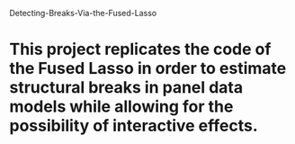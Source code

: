 Detecting-Breaks-Via-the-Fused-Lasso

This project replicates the code of the Fused Lasso in order to estimate structural breaks in panel data models while allowing for the possibility of interactive effects.
===

